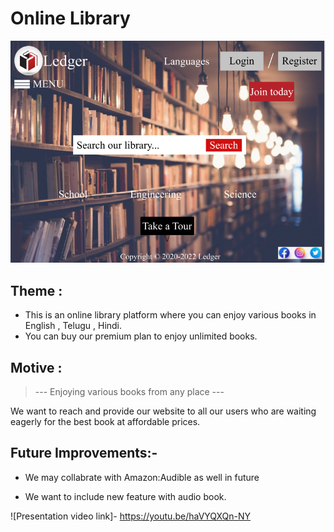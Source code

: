 <!--Written and Developed by Dinesh.-->

# Online Library

![Ledger](https://github.com/stdinesh1211/Cognizance/blob/main/Task-3/Ledger.png)

## Theme : 

* This is an online library platform where you can enjoy various books in English , Telugu , Hindi.
* You can buy our premium plan to enjoy unlimited books.


## Motive : 

>--- Enjoying  various books from any place ---

We want to reach and provide our website to all our users who are waiting eagerly for the best book at affordable prices.



## Future Improvements:-

* We may collabrate with Amazon:Audible as well in future

* We want to include new feature with audio book. 

![Presentation video link]- https://youtu.be/haVYQXQn-NY